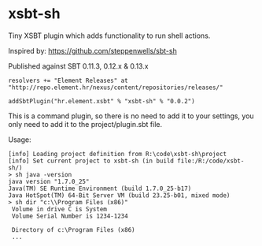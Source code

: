xsbt-sh
=======

Tiny XSBT plugin which adds functionality to run shell actions.

Inspired by: https://github.com/steppenwells/sbt-sh

Published against SBT 0.11.3, 0.12.x & 0.13.x

    resolvers += "Element Releases" at "http://repo.element.hr/nexus/content/repositories/releases/"

    addSbtPlugin("hr.element.xsbt" % "xsbt-sh" % "0.0.2")

This is a command plugin, so there is no need to add it to your settings, 
you only need to add it to the project/plugin.sbt file.

Usage:

    [info] Loading project definition from R:\code\xsbt-sh\project
    [info] Set current project to xsbt-sh (in build file:/R:/code/xsbt-sh/)
    > sh java -version
    java version "1.7.0_25"
    Java(TM) SE Runtime Environment (build 1.7.0_25-b17)
    Java HotSpot(TM) 64-Bit Server VM (build 23.25-b01, mixed mode)
    > sh dir "c:\\Program Files (x86)"
     Volume in drive C is System
     Volume Serial Number is 1234-1234
 
     Directory of c:\Program Files (x86)
     ...
     